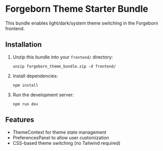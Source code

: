 # Forgeborn Theme Starter Bundle

This bundle enables light/dark/system theme switching in the Forgeborn frontend.

## Installation

1. Unzip this bundle into your `frontend/` directory:
   ```
   unzip forgeborn_theme_bundle.zip -d frontend/
   ```

2. Install dependencies:
   ```
   npm install
   ```

3. Run the development server:
   ```
   npm run dev
   ```

## Features

- ThemeContext for theme state management
- PreferencesPanel to allow user customization
- CSS-based theme switching (no Tailwind required)

